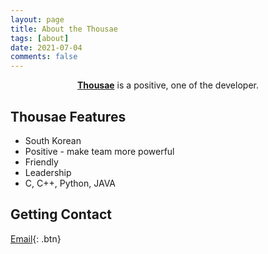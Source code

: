 ```yaml
---
layout: page
title: About the Thousae
tags: [about]
date: 2021-07-04
comments: false
---
```

    
<center><a href="http://thousae.github.io"><b>Thousae</b></a> is a positive, one of the developer.</center>

## Thousae Features
* South Korean
* Positive - make team more powerful
* Friendly
* Leadership
* C, C++, Python, JAVA


## Getting Contact

[Email](saehun0519@gmail.com){: .btn}

